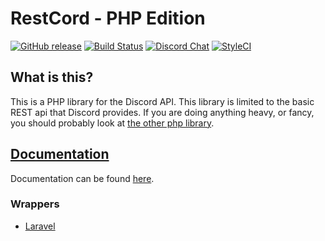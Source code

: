 RestCord - PHP Edition
======================

[![GitHub release](https://img.shields.io/github/release/restcord/restcord.svg)](https://www.github.com/restcord/restcord) [![Build Status](https://travis-ci.org/restcord/restcord.svg?branch=master)](https://travis-ci.org/restcord/restcord) [![Discord Chat](https://img.shields.io/badge/chat-Discord%20API-blue.svg)](https://discord.gg/khC2PP8) [![StyleCI](https://styleci.io/repos/79310512/shield?branch=master)](https://styleci.io/repos/79310512)

What is this?
------------

This is a PHP library for the Discord API. This library is limited to the basic REST api that Discord provides.
If you are doing anything heavy, or fancy, you should probably look at [the other php library][1].

## [Documentation](https://www.restcord.com/)

Documentation can be found [here](https://www.restcord.com/).

### Wrappers

* [Laravel](https://github.com/more-cores/laravel-restcord)


[1]: https://github.com/rocketmates/discord-php
